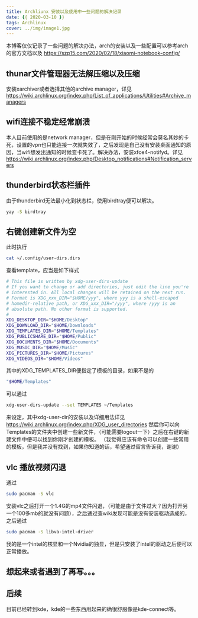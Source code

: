```yaml
---
title: Archliunx 安装以及使用中一些问题的解决记录
date: {{ 2020-03-10 }}
tags: Archlinux
cover: ../img/image1.jpg
---
```


本博客仅仅记录了一些问题的解决办法，arch的安装以及一些配置可以参考arch的官方文档以及 https://szp15.com/2020/02/18/xiaomi-notebook-config/

## thunar文件管理器无法解压缩以及压缩
安装xarchiver或者选择其他的archive manager，详见 https://wiki.archlinux.org/index.php/List_of_applications/Utilities#Archive_managers

## wifi连接不稳定经常崩溃
本人目前使用的是network manager，但是在刚开始的时候经常会莫名其妙的卡死，设置的vpn也只能连接一次就失效了，之后发现是自己没有安装桌面通知的原因，当wifi想发出通知的时候变卡死了。解决办法，安装xfce4-notifyd。详见 https://wiki.archlinux.org/index.php/Desktop_notifications#Notification_servers

## thunderbird状态栏插件
由于thunderbird无法最小化到状态栏，使用birdtray便可以解决。
```bash
yay -S birdtray
```

## 右键创建新文件为空
此时执行
```bash
cat ~/.config/user-dirs.dirs
```
查看template，应当是如下样式
```bash
# This file is written by xdg-user-dirs-update
# If you want to change or add directories, just edit the line you're
# interested in. All local changes will be retained on the next run.
# Format is XDG_xxx_DIR="$HOME/yyy", where yyy is a shell-escaped
# homedir-relative path, or XDG_xxx_DIR="/yyy", where /yyy is an
# absolute path. No other format is supported.
# 
XDG_DESKTOP_DIR="$HOME/Desktop"
XDG_DOWNLOAD_DIR="$HOME/Downloads"
XDG_TEMPLATES_DIR="$HOME/Templates"
XDG_PUBLICSHARE_DIR="$HOME/Public"
XDG_DOCUMENTS_DIR="$HOME/Documents"
XDG_MUSIC_DIR="$HOME/Music"
XDG_PICTURES_DIR="$HOME/Pictures"
XDG_VIDEOS_DIR="$HOME/Videos"
```
其中的XDG_TEMPLATES_DIR便指定了模板的目录，如果不是的
```bash
"$HOME/Templates"
```
可以通过
```bash
xdg-user-dirs-update --set TEMPLATES ~/Templates
```
来设定，其中xdg-user-dir的安装以及详细用法详见 https://wiki.archlinux.org/index.php/XDG_user_directories
然后你可以向Templates的文件夹中创建一些新文件，（可能需要logout一下）之后在右键的新建文件中便可以找到你刚才创建的模板。
（我觉得应该有命令可以创建一些常用的模板，但是我并没有找到，如果你知道的话，希望通过留言告诉我，谢谢）

## vlc 播放视频闪退 
通过
```bash
sudo pacman -S vlc
``` 
安装vlc之后打开一个1.4G的mp4文件闪退，（可能是由于文件过大？因为打开另一个100多mb的就没有问题），之后通过查wiki发现可能是没有安装驱动造成的，之后通过
```bash
sudo pacman -S libva-intel-driver
```
我的是一个intel的核显和一个Nvidia的独显，但是只安装了intel的驱动之后便可以正常播放。


## 想起来或者遇到了再写。。。

## 后续
目前已经转到kde，kde的一些东西用起来的确很舒服像是kde-connect等。